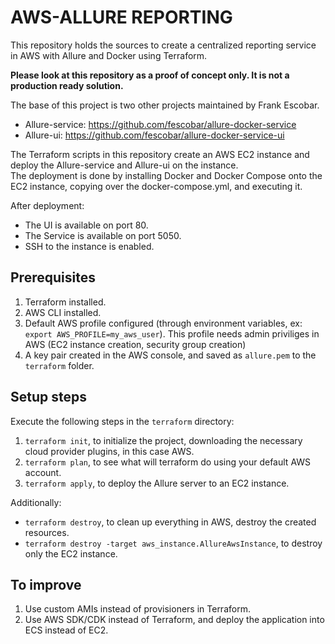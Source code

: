 # AWS-ALLURE REPORTING
This repository holds the sources to create a centralized reporting service in AWS with Allure and Docker using Terraform.  
  
**Please look at this repository as a proof of concept only. It is not a production ready solution.**  
  
The base of this project is two other projects maintained by Frank Escobar.  
- Allure-service: https://github.com/fescobar/allure-docker-service  
- Allure-ui: https://github.com/fescobar/allure-docker-service-ui 

The Terraform scripts in this repository create an AWS EC2 instance and deploy the Allure-service and Allure-ui on the instance.  
The deployment is done by installing Docker and Docker Compose onto the EC2 instance, copying over the docker-compose.yml, and executing it.  
   
After deployment:  
- The UI is available on port 80.  
- The Service is available on port 5050.  
- SSH to the instance is enabled.  

## Prerequisites

1. Terraform installed.
2. AWS CLI installed.
3. Default AWS profile configured (through environment variables, ex: `export AWS_PROFILE=my_aws_user`). This profile needs admin priviliges in AWS (EC2 instance creation, security group creation)
4. A key pair created in the AWS console, and saved as `allure.pem` to the `terraform` folder.

## Setup steps

Execute the following steps in the `terraform` directory:
1. `terraform init`, to initialize the project, downloading the necessary cloud provider plugins, in this case AWS.
2. `terraform plan`, to see what will terraform do using your default AWS account.
3. `terraform apply`, to deploy the Allure server to an EC2 instance.
  
Additionally: 
- `terraform destroy`, to clean up everything in AWS, destroy the created resources.  
- `terraform destroy -target aws_instance.AllureAwsInstance`, to destroy only the EC2 instance.  

## To improve

1. Use custom AMIs instead of provisioners in Terraform.
2. Use AWS SDK/CDK instead of Terraform, and deploy the application into ECS instead of EC2.